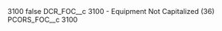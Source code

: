 <?xml version="1.0" encoding="UTF-8"?>
<CustomMetadata xmlns="http://soap.sforce.com/2006/04/metadata" xmlns:xsi="http://www.w3.org/2001/XMLSchema-instance" xmlns:xsd="http://www.w3.org/2001/XMLSchema">
    <label>3100</label>
    <protected>false</protected>
    <values>
        <field>DCR_FOC__c</field>
        <value xsi:type="xsd:string">3100 - Equipment Not Capitalized (36)</value>
    </values>
    <values>
        <field>PCORS_FOC__c</field>
        <value xsi:type="xsd:string">3100</value>
    </values>
</CustomMetadata>
